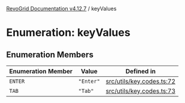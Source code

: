 [RevoGrid Documentation v4.12.7](README.md) / keyValues

# Enumeration: keyValues

## Enumeration Members

| Enumeration Member | Value | Defined in |
| ------ | ------ | ------ |
| `ENTER` | `"Enter"` | [src/utils/key.codes.ts:72](https://github.com/revolist/revogrid/blob/435ff99a088c5c293d22eb08cc3e448f60f4eb56/src/utils/key.codes.ts#L72) |
| `TAB` | `"Tab"` | [src/utils/key.codes.ts:73](https://github.com/revolist/revogrid/blob/435ff99a088c5c293d22eb08cc3e448f60f4eb56/src/utils/key.codes.ts#L73) |
